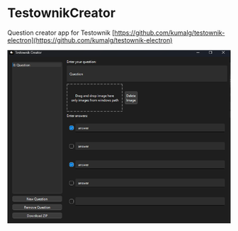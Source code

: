 # TestownikCreator

Question creator app for Testownik
[https://github.com/kumalg/testownik-electron](https://github.com/kumalg/testownik-electron)

![image](.github/image.png)